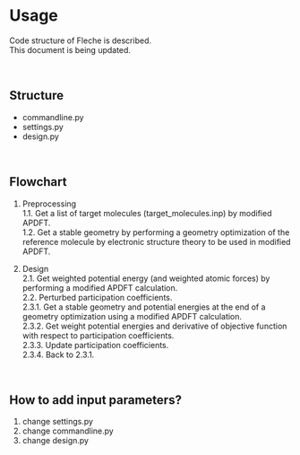 # Usage

Code structure of Fleche is described.  
This document is being updated.

<br/>

## Structure

- commandline.py  
- settings.py  
- design.py

<br/>

## Flowchart

1. Preprocessing  
  1.1. Get a list of target molecules (target_molecules.inp) by modified APDFT.  
  1.2. Get a stable geometry by performing a geometry optimization of
       the reference molecule by electronic structure theory to be used in modified APDFT.  

2. Design  
  2.1. Get weighted potential energy (and weighted atomic forces) by performing
       a modified APDFT calculation.  
  2.2. Perturbed participation coefficients.  
  2.3.1. Get a stable geometry and potential energies at the end of a geometry optimization
         using a modified APDFT calculation.  
  2.3.2. Get weight potential energies and derivative of objective function with respect to
         participation coefficients.  
  2.3.3. Update participation coefficients.  
  2.3.4. Back to 2.3.1.  

<br/>

## How to add input parameters?

1. change settings.py
2. change commandline.py
3. change design.py